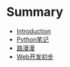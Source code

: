 # Summary

* [Introduction](README.md)
* [Python笔记](python笔记.md)
* [路漫漫](待学习.md)
* [Web开发初步](web开发初步.md)

